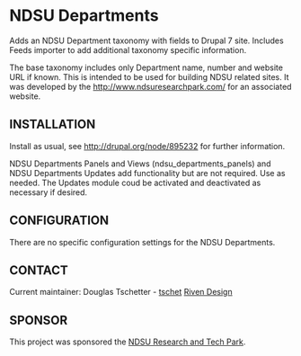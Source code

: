 # NDSU Departments #
Adds an NDSU Department taxonomy with fields to Drupal 7 site. Includes Feeds 
importer to add additional taxonomy specific information.

The base taxonomy includes only Department name, number and website URL if 
known. This is intended to be used for building NDSU related sites. It was 
developed by the http://www.ndsuresearchpark.com/ for an associated website.

## INSTALLATION ##
Install as usual, see http://drupal.org/node/895232 for further information.

NDSU Departments Panels and Views (ndsu_departments_panels) and NDSU Departments 
Updates add functionality but are not required. Use as needed. The Updates 
module coud be activated and deactivated as necessary if desired.
 
## CONFIGURATION ##
There are no specific configuration settings for the NDSU Departments.
 
## CONTACT ##
Current maintainer:
Douglas Tschetter - [tschet](https://www.drupal.org/u/tschet)
[Riven Design](http://rivendesign.com)

## SPONSOR ##
This project was sponsored the [NDSU Research and Tech Park](http://ndsuresearchpark.com).
